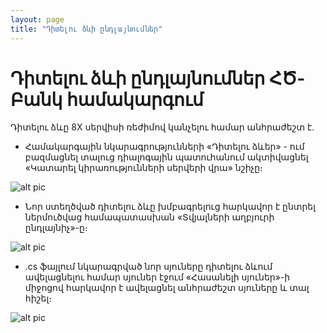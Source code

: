 ```yaml
---
layout: page
title: "Դիտելու ձևի ընդլայնումներ" 
---
```


# Դիտելու ձևի ընդլայնումներ ՀԾ-Բանկ համակարգում

Դիտելու ձևը 8X սերվիսի ռեժիմով կանչելու համար անհրաժեշտ է. 
* Համակարգային նկարագրությունների «Դիտելու ձևեր» - ում բազմացնել տալուց դիալոգային պատուհանում ակտիվացնել «Կատարել կիրառությունների սերվերի վրա» նշիչը։

![alt pic](https://github.com/armsoft/as8x-docs/blob/main/src/extenstions/definitions/view_guide_multiply_view.png)

* Նոր ստեղծված դիտելու ձևը խմբագրելուց հարկավոր է ընտրել ներմուծվաց համապատասխան «Տվյալների աղբյուրի ընդլայնիչ»-ը։

![alt pic](https://github.com/armsoft/as8x-docs/blob/main/src/extenstions/definitions/view_guide_edit_extender.png)

* .cs ֆայլում նկարագրված նոր սյուները դիտելու ձևում ավելացնելու համար սյուներ էջում «Հասանելի սյուներ»-ի միջոցով հարկավոր է ավելացնել անհրաժեշտ սյուները և տալ հիշել։

![alt pic](https://github.com/armsoft/as8x-docs/blob/main/src/extenstions/definitions/view_guide_add_extend_columns.png)
